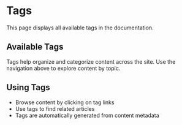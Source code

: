 # Tags

This page displays all available tags in the documentation.

## Available Tags

Tags help organize and categorize content across the site. Use the navigation above to explore content by topic.

## Using Tags

- Browse content by clicking on tag links
- Use tags to find related articles
- Tags are automatically generated from content metadata
